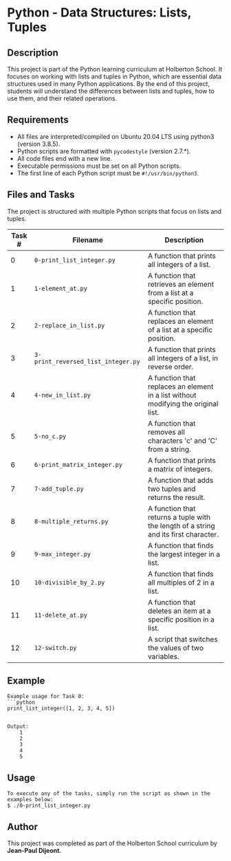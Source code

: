 # Python - Data Structures: Lists, Tuples

## Description

This project is part of the Python learning curriculum at Holberton School. It focuses on working with lists and tuples in Python, which are essential data structures used in many Python applications. By the end of this project, students will understand the differences between lists and tuples, how to use them, and their related operations.

## Requirements

- All files are interpreted/compiled on Ubuntu 20.04 LTS using python3 (version 3.8.5).
- Python scripts are formatted with `pycodestyle` (version 2.7.*).
- All code files end with a new line.
- Executable permissions must be set on all Python scripts.
- The first line of each Python script must be `#!/usr/bin/python3`.

## Files and Tasks

The project is structured with multiple Python scripts that focus on lists and tuples.

| Task # | Filename                     | Description                                                                                        |
|--------|-------------------------------|----------------------------------------------------------------------------------------------------|
| 0      | `0-print_list_integer.py`     | A function that prints all integers of a list.                                                     |
| 1      | `1-element_at.py`             | A function that retrieves an element from a list at a specific position.                            |
| 2      | `2-replace_in_list.py`        | A function that replaces an element of a list at a specific position.                               |
| 3      | `3-print_reversed_list_integer.py` | A function that prints all integers of a list, in reverse order.                                |
| 4      | `4-new_in_list.py`            | A function that replaces an element in a list without modifying the original list.                  |
| 5      | `5-no_c.py`                   | A function that removes all characters 'c' and 'C' from a string.                                   |
| 6      | `6-print_matrix_integer.py`   | A function that prints a matrix of integers.                                                        |
| 7      | `7-add_tuple.py`              | A function that adds two tuples and returns the result.                                             |
| 8      | `8-multiple_returns.py`       | A function that returns a tuple with the length of a string and its first character.                |
| 9      | `9-max_integer.py`            | A function that finds the largest integer in a list.                                                |
| 10     | `10-divisible_by_2.py`        | A function that finds all multiples of 2 in a list.                                                 |
| 11     | `11-delete_at.py`             | A function that deletes an item at a specific position in a list.                                   |
| 12     | `12-switch.py`                | A script that switches the values of two variables.                                                 |

## Example

	Example usage for Task 0:
	```python
	print_list_integer([1, 2, 3, 4, 5])


	Output:
		1
		2
		3
		4
		5


## Usage

	To execute any of the tasks, simply run the script as shown in the examples below:
	$ ./0-print_list_integer.py

## Author

This project was completed as part of the Holberton School curriculum by **Jean-Paul Dijeont.**
